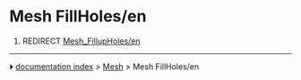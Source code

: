 # Mesh FillHoles/en
1.  REDIRECT [Mesh_FillupHoles/en](Mesh_FillupHoles/en.md)



---
⏵ [documentation index](../README.md) > [Mesh](Mesh_Workbench.md) > Mesh FillHoles/en
